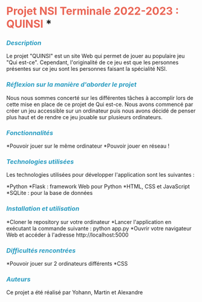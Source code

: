 
# <font color="EA6555"> Projet NSI Terminale 2022-2023 : QUINSI </font>*

### __*<font color="299CC1"> Description </font>*__

Le projet "QUINSI" est un site Web qui permet de jouer au populaire jeu "Qui est-ce". Cependant, l'originalité de ce jeu est que les personnes présentes sur ce jeu sont les personnes faisant la spécialité NSI.

### __*<font color="299CC1"> Réflexion sur la manière d'aborder le projet </font>*__

Nous nous sommes concerté sur les différentes tâches à accomplir lors de cette mise en place de ce projet de Qui est-ce. Nous avons commencé par créer un jeu accessible sur un ordinateur puis nous avons décidé de penser plus haut et de rendre ce jeu jouable sur plusieurs ordinateurs.

### __*<font color="299CC1"> Fonctionnalités </font>*__

*Pouvoir jouer sur le même ordinateur
*Pouvoir jouer en réseau !

### __*<font color="299CC1"> Technologies utilisées </font>*__

Les technologies utilisées pour développer l'application sont les suivantes :

  *Python 
  *Flask : framework Web pour Python
  *HTML, CSS et JavaScript 
  *SQLite : pour la base de données

### __*<font color="299CC1"> Installation et utilisation </font>*__

  *Cloner le repository sur votre ordinateur
  *Lancer l'application en exécutant la commande suivante : python app.py
  *Ouvrir votre navigateur Web et accéder à l'adresse http://localhost:5000

### __*<font color="299CC1"> Difficultés rencontrées </font>*__

  *Pouvoir jouer sur 2 ordinateurs différents
  *CSS


### __*<font color="299CC1"> Auteurs </font>*__

Ce projet a été réalisé par Yohann, Martin et Alexandre


